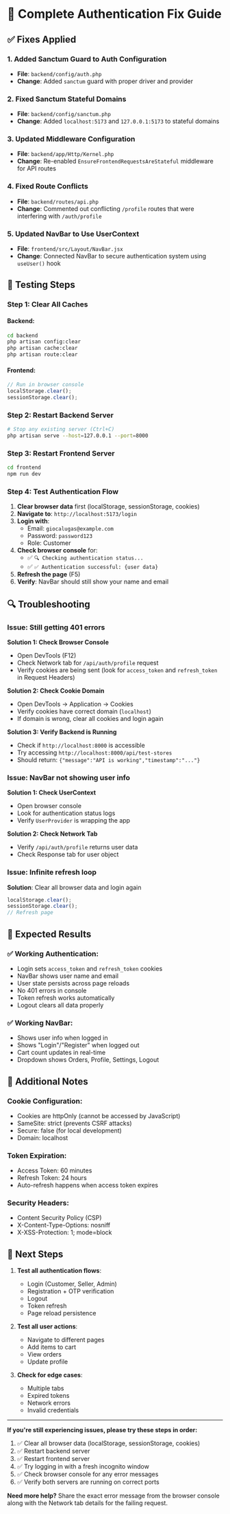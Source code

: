 # 🔐 Complete Authentication Fix Guide

## ✅ **Fixes Applied**

### 1. **Added Sanctum Guard to Auth Configuration**
- **File**: `backend/config/auth.php`
- **Change**: Added `sanctum` guard with proper driver and provider

### 2. **Fixed Sanctum Stateful Domains**
- **File**: `backend/config/sanctum.php`
- **Change**: Added `localhost:5173` and `127.0.0.1:5173` to stateful domains

### 3. **Updated Middleware Configuration**
- **File**: `backend/app/Http/Kernel.php`
- **Change**: Re-enabled `EnsureFrontendRequestsAreStateful` middleware for API routes

### 4. **Fixed Route Conflicts**
- **File**: `backend/routes/api.php`
- **Change**: Commented out conflicting `/profile` routes that were interfering with `/auth/profile`

### 5. **Updated NavBar to Use UserContext**
- **File**: `frontend/src/Layout/NavBar.jsx`
- **Change**: Connected NavBar to secure authentication system using `useUser()` hook

## 🧪 **Testing Steps**

### **Step 1: Clear All Caches**

#### Backend:
```bash
cd backend
php artisan config:clear
php artisan cache:clear
php artisan route:clear
```

#### Frontend:
```javascript
// Run in browser console
localStorage.clear();
sessionStorage.clear();
```

### **Step 2: Restart Backend Server**

```bash
# Stop any existing server (Ctrl+C)
php artisan serve --host=127.0.0.1 --port=8000
```

### **Step 3: Restart Frontend Server**

```bash
cd frontend
npm run dev
```

### **Step 4: Test Authentication Flow**

1. **Clear browser data** first (localStorage, sessionStorage, cookies)
2. **Navigate to**: `http://localhost:5173/login`
3. **Login with**:
   - Email: `giocalugas@example.com`
   - Password: `password123`
   - Role: Customer
4. **Check browser console** for:
   - ✅ `🔍 Checking authentication status...`
   - ✅ `✅ Authentication successful: {user data}`
5. **Refresh the page** (F5)
6. **Verify**: NavBar should still show your name and email

## 🔍 **Troubleshooting**

### **Issue**: Still getting 401 errors

**Solution 1: Check Browser Console**
- Open DevTools (F12)
- Check Network tab for `/api/auth/profile` request
- Verify cookies are being sent (look for `access_token` and `refresh_token` in Request Headers)

**Solution 2: Check Cookie Domain**
- Open DevTools → Application → Cookies
- Verify cookies have correct domain (`localhost`)
- If domain is wrong, clear all cookies and login again

**Solution 3: Verify Backend is Running**
- Check if `http://localhost:8000` is accessible
- Try accessing `http://localhost:8000/api/test-stores` 
- Should return: `{"message":"API is working","timestamp":"..."}`

### **Issue**: NavBar not showing user info

**Solution 1: Check UserContext**
- Open browser console
- Look for authentication status logs
- Verify `UserProvider` is wrapping the app

**Solution 2: Check Network Tab**
- Verify `/api/auth/profile` returns user data
- Check Response tab for user object

### **Issue**: Infinite refresh loop

**Solution**: Clear all browser data and login again
```javascript
localStorage.clear();
sessionStorage.clear();
// Refresh page
```

## 🎯 **Expected Results**

### ✅ **Working Authentication:**
- Login sets `access_token` and `refresh_token` cookies
- NavBar shows user name and email
- User state persists across page reloads
- No 401 errors in console
- Token refresh works automatically
- Logout clears all data properly

### ✅ **Working NavBar:**
- Shows user info when logged in
- Shows "Login"/"Register" when logged out
- Cart count updates in real-time
- Dropdown shows Orders, Profile, Settings, Logout

## 📝 **Additional Notes**

### **Cookie Configuration:**
- Cookies are httpOnly (cannot be accessed by JavaScript)
- SameSite: strict (prevents CSRF attacks)
- Secure: false (for local development)
- Domain: localhost

### **Token Expiration:**
- Access Token: 60 minutes
- Refresh Token: 24 hours
- Auto-refresh happens when access token expires

### **Security Headers:**
- Content Security Policy (CSP)
- X-Content-Type-Options: nosniff
- X-XSS-Protection: 1; mode=block

## 🚀 **Next Steps**

1. **Test all authentication flows**:
   - Login (Customer, Seller, Admin)
   - Registration + OTP verification
   - Logout
   - Token refresh
   - Page reload persistence

2. **Test all user actions**:
   - Navigate to different pages
   - Add items to cart
   - View orders
   - Update profile

3. **Check for edge cases**:
   - Multiple tabs
   - Expired tokens
   - Network errors
   - Invalid credentials

---

**If you're still experiencing issues, please try these steps in order:**

1. ✅ Clear all browser data (localStorage, sessionStorage, cookies)
2. ✅ Restart backend server
3. ✅ Restart frontend server  
4. ✅ Try logging in with a fresh incognito window
5. ✅ Check browser console for any error messages
6. ✅ Verify both servers are running on correct ports

**Need more help?** Share the exact error message from the browser console along with the Network tab details for the failing request.

